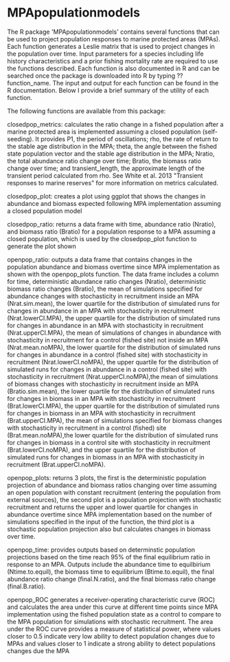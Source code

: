 # MPApopulationmodels

The R package 'MPApopulationmodels' contains several functions that can be used to project population responses to marine protected areas (MPAs).  Each function generates a Leslie matrix that is used to project changes in the population over time. Input parameters for a species including life history characteristics and a prior fishing mortality rate are required to use the functions described. Each function is also documented in R and can be searched once the package is downloaded into R by typing ??function_name. The input and output for each function can be found in the R documentation.  Below I provide a brief summary of the utility of each function. 

The following functions are available from this package:

closedpop_metrics: calculates the ratio change in a fished population after a marine protected area is implemented assuming a closed population (self-seeding). It provides P1, the period of oscillations; rho, the rate of return to the stable age distribution in the MPA; theta, the angle between the fished state population vector and the stable age distribution in the MPA; Nratio, the total abundance ratio change over time; Bratio, the biomass ratio change over time; and transient_length, the approximate length of the transient period calculated from rho. See White et al. 2013 "Transient responses to marine reserves" for more information on metrics calculated.

closedpop_plot: creates a plot using ggplot that shows the changes in abundance and biomass expected following MPA implementation assuming a closed population model

closedpop_ratio: returns a data frame with time, abundance ratio (Nratio), and biomass ratio (Bratio) for a population response to a MPA assuming a closed population, which is used by the closedpop_plot function to generate the plot shown


openpop_ratio: outputs a data frame that contains changes in the population abundance and biomass overtime since MPA implementation as shown with the openpop_plots function.  The data frame includes a column for time, deterministic abundance ratio changes (Nratio), deterministic biomass ratio changes (Bratio), the mean of simulations specified for abundance changes with stochasticity in recruitment inside an MPA (Nrat.sim.mean), the lower quartile for the distribution of simulated runs for changes in abundance in an MPA with stochasticity in recruitment (Nrat.lowerCI.MPA), the upper quartile for the distribution of simulated runs for changes in abundance in an MPA with stochasticity in recruitment (Nrat.upperCI.MPA), the mean of simulations of changes in abundance with stochasticity in recruitment for a control (fished site) not inside an MPA (Nrat.mean.noMPA), the lower quartile for the distribution of simulated runs for changes in abundance in a control (fished site) with stochasticity in recruitment (Nrat.lowerCI.noMPA), the upper quartile for the distribution of simulated runs for changes in abundance in a control (fished site) with stochasticity in recruitment (Nrat.upperCI.noMPA),the mean of simulations of biomass changes with stochasticity in recruitment inside an MPA (Bratio.sim.mean), the lower quartile for the distribution of simulated runs for changes in biomass in an MPA with stochasticity in recruitment (Brat.lowerCI.MPA), the upper quartile for the distribution of simulated runs for changes in biomass in an MPA with stochasticity in recruitment (Brat.upperCI.MPA), the mean of simulations specified for biomass changes with stochasticity in recruitment in a control (fished) site (Brat.mean.noMPA),the lower quartile for the distribution of simulated runs for changes in biomass in a control site with stochasticity in recruitment (Brat.lowerCI.noMPA), and the upper quartile for the distribution of simulated runs for changes in biomass in an MPA with stochasticity in recruitment (Brat.upperCI.noMPA).

openpop_plots: returns 3 plots, the first is the deterministic population projection of abundance and biomass ratios changing over time assuming an open population with constant recruitment (entering the population from external sources), the second plot is a population projection with stochastic recruitment and returns the upper and lower quartile for changes in abundance overtime since MPA implementation based on the number of simulations specified in the input of the function, the third plot is a stochastic population projection also but calculates changes in biomass over time.

openpop_time: provides outputs based on determinstic population projections based on the time reach 95% of the final equilibrium ratio in response to an MPA.  Outputs include the abundance time to equilbirium (Ntime.to.equil), the biomass time to equilibrium (Btime.to.equil), the final abundance ratio change (final.N.ratio), and the final biomass ratio change (final.B.ratio).

openpop_ROC generates a receiver-operating characteristic curve (ROC) and calculates the area under this curve at different time points since MPA implementation using the fished population state as a control to compare to the MPA population for simulations with stochastic recruitment.  The area under the ROC curve provides a measure of statistical power, where values closer to 0.5 indicate very low ability to detect population changes due to MPAs and values closer to 1 indicate a strong ability to detect populations changes due the MPA
